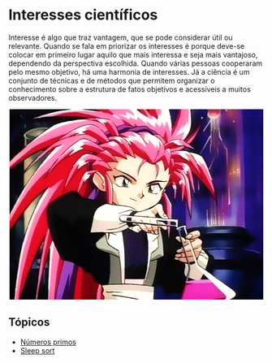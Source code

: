 # Interesses científicos

Interesse é algo que traz vantagem, que se pode considerar útil ou relevante. Quando se fala em priorizar os interesses é porque deve-se colocar em primeiro lugar aquilo que mais interessa e seja mais vantajoso, dependendo da perspectiva escolhida. Quando várias pessoas cooperaram pelo mesmo objetivo, há uma harmonia de interesses. Já a ciência é um conjunto de técnicas e de métodos que permitem organizar o conhecimento sobre a estrutura de fatos objetivos e acessíveis a muitos observadores. 

<p align="center">
  <img src="https://github.com/JonanthaW/Exatas/blob/main/images/science.gif">
</p>

## Tópicos
* [Números primos](https://github.com/JonanthaW/Exatas/tree/main/NumerosPrimos)
* [Sleep sort](https://github.com/JonanthaW/Exatas/tree/main/SleepSort)
